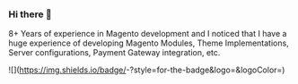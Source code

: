### Hi there 👋
8+ Years of experience in Magento development and I noticed that I have a huge experience of developing Magento Modules, Theme Implementations, Server configurations, Payment Gateway integration, etc.
<!--
**prakashmagein/prakashmagein** is a ✨ _special_ ✨ repository because its `README.md` (this file) appears on your GitHub profile.

![github](https://img.shields.io/badge/GitHub-000000?style=for-the-badge&logo=GitHub&logoColor=white)]

Here are some ideas to get you started:

- 🔭 I’m currently working on ...
- 🌱 I’m currently learning ...
- 👯 I’m looking to collaborate on ...
- 🤔 I’m looking for help with ...
- 💬 Ask me about ...
- 📫 How to reach me: ...
- 😄 Pronouns: ...
- ⚡ Fun fact: ...
-->
![<Badge Name>](https://img.shields.io/badge/<Badge Text>-<Background Color>?style=for-the-badge&logo=<Icon Name>&logoColor=<Logo Color>)
